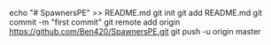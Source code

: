 echo "# SpawnersPE" >> README.md
git init
git add README.md
git commit -m "first commit"
git remote add origin https://github.com/Ben420/SpawnersPE.git
git push -u origin master
